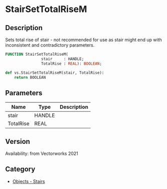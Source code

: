 # StairSetTotalRiseM

## Description
Sets total rise of stair - not recommended for use as stair might end up with inconsistent and contradictory parameters.

```pascal
FUNCTION StairSetTotalRiseM(
				stair     : HANDLE;
				TotalRise : REAL): BOOLEAN;
```

```python
def vs.StairSetTotalRiseM(stair, TotalRise):
    return BOOLEAN
```

## Parameters
|Name|Type|Description|
|---|---|---|
|stair|HANDLE|   |
|TotalRise|REAL|   |

## Version
Availability: from Vectorworks 2021

## Category
* [Objects - Stairs](../Categories/Objects%20-%20Stairs.md)
